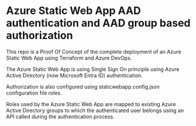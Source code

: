 # Azure Static Web App AAD authentication and AAD group based authorization

This repo is a Proof Of Concept of the complete deployment of an Azure Static Web App using Terraform and Azure DevOps.

The Azure Static Web App is using Single Sign On principle using Azure Active Directory (now Microsoft Entra ID) authentication.

Authorization is also configured using staticwebapp.config.json configuration file roles.

Roles used by the Azure Static Web App are mapped to existing Azure Active Directory groups to which the authenticated user belongs using an API called during the authentication process.
